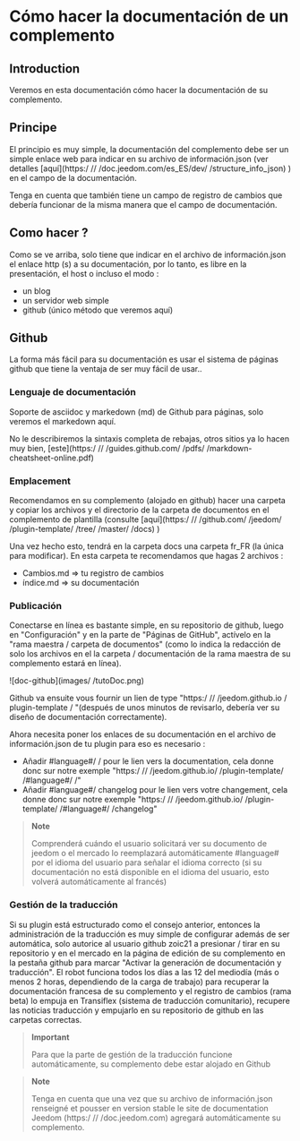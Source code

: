 # Cómo hacer la documentación de un complemento

## Introduction

Veremos en esta documentación cómo hacer la documentación de su complemento.

## Principe

El principio es muy simple, la documentación del complemento debe ser un simple enlace web para indicar en su archivo de información.json (ver detalles [aquí](https:/ // /doc.jeedom.com/es_ES/dev/ /structure_info_json) ) en el campo de la documentación.

Tenga en cuenta que también tiene un campo de registro de cambios que debería funcionar de la misma manera que el campo de documentación.

## Como hacer ?

Como se ve arriba, solo tiene que indicar en el archivo de información.json el enlace http (s) a su documentación, por lo tanto, es libre en la presentación, el host o incluso el modo : 

- un blog
- un servidor web simple
- github (único método que veremos aquí)

## Github

La forma más fácil para su documentación es usar el sistema de páginas github que tiene la ventaja de ser muy fácil de usar..

### Lenguaje de documentación

Soporte de asciidoc y markedown (md) de Github para páginas, solo veremos el markedown aquí.

No le describiremos la sintaxis completa de rebajas, otros sitios ya lo hacen muy bien, [este](https:/ // /guides.github.com/ /pdfs/ /markdown-cheatsheet-online.pdf)

### Emplacement

Recomendamos en su complemento (alojado en github) hacer una carpeta y copiar los archivos y el directorio de la carpeta de documentos en el complemento de plantilla (consulte [aquí](https:/ // /github.com/ /jeedom/ /plugin-template/ /tree/ /master/ /docs) )

Una vez hecho esto, tendrá en la carpeta docs una carpeta fr_FR (la única para modificar). En esta carpeta te recomendamos que hagas 2 archivos : 

- Cambios.md => tu registro de cambios
- índice.md => su documentación

### Publicación

Conectarse en línea es bastante simple, en su repositorio de github, luego en "Configuración" y en la parte de "Páginas de GitHub", actívelo en la "rama maestra / carpeta de documentos" (como lo indica la redacción de solo los archivos en el la carpeta / documentación de la rama maestra de su complemento estará en línea). 

![doc-github](images/ /tutoDoc.png)

Github va ensuite vous fournir un lien de type "https:/ // /jeedom.github.io / plugin-template / "(después de unos minutos de revisarlo, debería ver su diseño de documentación correctamente).

Ahora necesita poner los enlaces de su documentación en el archivo de información.json de tu plugin para eso es necesario : 

- Añadir #language#/ / pour le lien vers la documentation, cela donne donc sur notre exemple "https:/ // /jeedom.github.io/ /plugin-template/ /#language#/ /"
- Añadir #language#/ changelog pour le lien vers votre changement, cela donne donc sur notre exemple "https:/ // /jeedom.github.io/ /plugin-template/ /#language#/ /changelog"

> **Note**
>
> Comprenderá cuándo el usuario solicitará ver su documento de jeedom o el mercado lo reemplazará automáticamente #language# por el idioma del usuario para señalar el idioma correcto (si su documentación no está disponible en el idioma del usuario, esto volverá automáticamente al francés)

### Gestión de la traducción

Si su plugin está estructurado como el consejo anterior, entonces la administración de la traducción es muy simple de configurar además de ser automática, solo autorice al usuario github zoic21 a presionar / tirar en su repositorio y en el mercado en la página de edición de su complemento en la pestaña github para marcar "Activar la generación de documentación y traducción". El robot funciona todos los días a las 12 del mediodía (más o menos 2 horas, dependiendo de la carga de trabajo) para recuperar la documentación francesa de su complemento y el registro de cambios (rama beta) lo empuja en Transiflex (sistema de traducción comunitario), recupere las noticias traducción y empujarlo en su repositorio de github en las carpetas correctas.


> **Important**
>
> Para que la parte de gestión de la traducción funcione automáticamente, su complemento debe estar alojado en Github

> **Note**
>
> Tenga en cuenta que una vez que su archivo de información.json renseigné et pousser en version stable le site de documentation Jeedom (https:/ // /doc.jeedom.com) agregará automáticamente su complemento.
